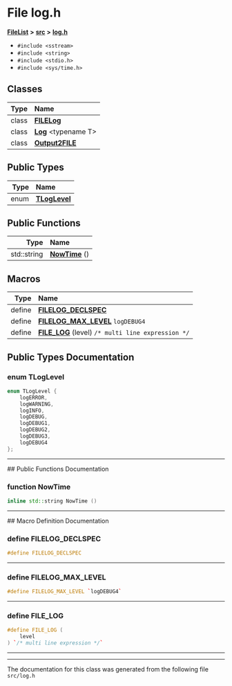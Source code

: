 

# File log.h



[**FileList**](files.md) **>** [**src**](dir_68267d1309a1af8e8297ef4c3efbcdba.md) **>** [**log.h**](log_8h.md)





* `#include <sstream>`
* `#include <string>`
* `#include <stdio.h>`
* `#include <sys/time.h>`















## Classes

| Type | Name |
| ---: | :--- |
| class | [**FILELog**](classFILELog.md) <br> |
| class | [**Log**](classLog.md) &lt;typename T&gt;<br> |
| class | [**Output2FILE**](classOutput2FILE.md) <br> |


## Public Types

| Type | Name |
| ---: | :--- |
| enum  | [**TLogLevel**](#enum-tloglevel)  <br> |




















## Public Functions

| Type | Name |
| ---: | :--- |
|  std::string | [**NowTime**](#function-nowtime) () <br> |



























## Macros

| Type | Name |
| ---: | :--- |
| define  | [**FILELOG\_DECLSPEC**](log_8h.md#define-filelog_declspec)  <br> |
| define  | [**FILELOG\_MAX\_LEVEL**](log_8h.md#define-filelog_max_level)  `logDEBUG4`<br> |
| define  | [**FILE\_LOG**](log_8h.md#define-file_log) (level) `/* multi line expression */`<br> |

## Public Types Documentation




### enum TLogLevel 

```C++
enum TLogLevel {
    logERROR,
    logWARNING,
    logINFO,
    logDEBUG,
    logDEBUG1,
    logDEBUG2,
    logDEBUG3,
    logDEBUG4
};
```




<hr>
## Public Functions Documentation




### function NowTime 

```C++
inline std::string NowTime () 
```




<hr>
## Macro Definition Documentation





### define FILELOG\_DECLSPEC 

```C++
#define FILELOG_DECLSPEC 
```




<hr>



### define FILELOG\_MAX\_LEVEL 

```C++
#define FILELOG_MAX_LEVEL `logDEBUG4`
```




<hr>



### define FILE\_LOG 

```C++
#define FILE_LOG (
    level
) `/* multi line expression */`
```




<hr>

------------------------------
The documentation for this class was generated from the following file `src/log.h`


